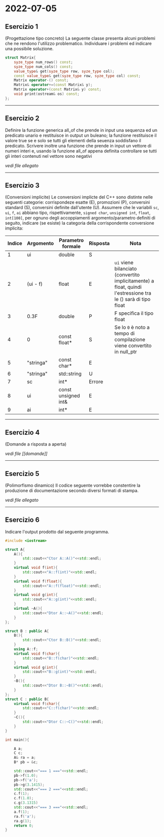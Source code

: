 # 2022-07-05

## Esercizio 1

(Progettazione tipo concreto) La seguente classe presenta alcuni problemi che ne rendono l'utilizzo problematico. Individuare i problemi ed indicare una possibile soluzione.
```cpp
struct Matrix{
	syze_type num_rows() const;
	syze_type num_cols() const;
	value_type& get(syze_type row, syze_type col);
	const value_type& get(syze_type row, syze_type col) const;
	Matrix operator-() const;
	Matrix& operator+=(const Matrix& y);
	Matrix operator+(const Matrix& y) const;
	void print(ostream& os) const;
};
```

---

## Esercizio 2

Definire la funzione generica all_of che prende in input una sequenza ed un predicato unario e restituisce in output un buleano; la funzione restituisce il valore true se e solo se tutti gli elementi della seuenza soddisfano il predicato. Scrivere inoltre una funzione che prende in input un vettore di numeri interi e, usando la funzione all_of appena definita controllare se tutti gli interi contenuti nel vettore sono negativi

_vedi file allegato_

---

## Esercizio 3

(Conversioni implicite) Le conversioni implicte del C++ sono distinte nelle seguenti categorie: corrispondeze esatte (E), promozioni (P), conversini standard (S), conversini definite dall'utente (U).
Assumere che le variabili `sc`,  `ui`, `f`,  `ai` abbiano tipo, rispettivamente, `signed char`, `unsigned int`, `float`, `int[100]`, per ognuno degli accoppiamenti argomento/parametro definiti di seguito, indicare (se esiste) la categoria della corrispondente conversione implicita:

| Indice | Argomento | Parametro formale   | Risposta | Nota                                                                                                         |
| ------ | --------- | ------------------- | -------- | ------------------------------------------------------------------------------------------------------------ |
| 1      | ui        | double              | S        |                                                                                                              |
| 2      | (ui - f)  | float               | E        | `ui` viene bilanciato (convertito implicitamente) a float, quindi l'estressione tra le () sarà di tipo float |
| 3      | 0.3F      | double              | P        | F specifica il tipo float                                                                                    |
| 4      | 0         | const float*        | S        | Se lo `0` è noto a tempo di compilazione viene convertito in null_ptr                                        |
| 5      | "stringa" | const char*         | E        |                                                                                                              |
| 6      | "stringa" | std::string         | U        |                                                                                                              |
| 7      | sc        | int*                | Errore   |                                                                                                              |
| 8      | ui        | const unsigned int& | E        |                                                                                                              |
| 9      | ai        | int*                    | E         |                                                                                                              |

---

## Esercizio 4
(Domande a risposta a aperta)

_vedi file [[domande]]_

---

## Esercizio 5

(Polimorfismo dinamico) Il codice seguente vorrebbe constentire la produzione di documentazione secondo diversi formati di stampa.

_vedi file allegato_

---

## Esercizio 6

Indicare l'output prodotto dal seguente programma.

```cpp
#include <iostream>

struct A{
	A(){
		std::cout<<"Ctor A::A()"<<std::endl;
	}
	virtual void f(int){
		std::cout<<"A::f(int)"<<std::endl;
	}
	virtual void f(float){
		std::cout<<"A::f(float)"<<std::endl;
	}
	virtual void g(int){
		std::cout<<"A::g(int)"<<std::endl;
	}
	virtual ~A(){
		std::cout<<"Dtor A::~A()"<<std::endl;
	}
};

struct B : public A{
	B(){
		std::cout<<"Ctor B::B()"<<std::endl;
	}
	using A::f;
	virtual void f(char){
		std::cout<<"B::f(char)"<<std::endl;
	}
	virtual void g(int){
		std::cout<<"B::g(int)"<<std::endl;
	}
	~B(){
		std::cout<<"Dtor B::~B()"<<std::endl;
	}
};
struct C : public B{
	virtual void f(char){
		std::cout<<"C::f(char)"<<std::endl;
	}
	~C(){
		std::cout<<"Dtor C::~C()"<<std::endl;
	}
}

int main(){

	A a;
	C c;
	A& ra = a;
	B* pb = &c;

	std::cout<<"=== 1 ==="<<std::endl;
	pb->f(1.0);
	pb->f('a');
	pb->g(3.1415);
	std::cout<<"=== 2 ==="<<std::endl;
	c.f(1);
	c.f(1.0);
	c.g(3.1315)
	std::cout<<"=== 3 ==="<<std::endl;
	a.f(1);
	ra.f('a');
	ra.g(1);
	return 0;
}

```